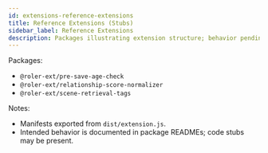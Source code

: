 ```yaml
---
id: extensions-reference-extensions
title: Reference Extensions (Stubs)
sidebar_label: Reference Extensions
description: Packages illustrating extension structure; behavior pending further implementation
---
```


Packages:

- `@roler-ext/pre-save-age-check`
- `@roler-ext/relationship-score-normalizer`
- `@roler-ext/scene-retrieval-tags`

Notes:

- Manifests exported from `dist/extension.js`.
- Intended behavior is documented in package READMEs; code stubs may be present.

